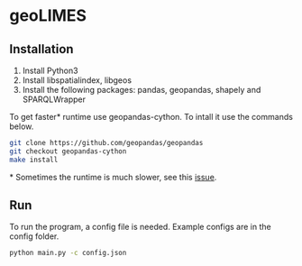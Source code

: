 # geoLIMES

## Installation

1. Install Python3
2. Install libspatialindex, libgeos
3. Install the following packages: pandas, geopandas, shapely and SPARQLWrapper

To get faster* runtime use geopandas-cython. To intall it use the commands below.
```bash
git clone https://github.com/geopandas/geopandas
git checkout geopandas-cython
make install
```
\* Sometimes the runtime is much slower, see this [issue](https://github.com/geopandas/geopandas/issues/563).

## Run

To run the program, a config file is needed. Example configs are in the config folder.

```bash
python main.py -c config.json
```